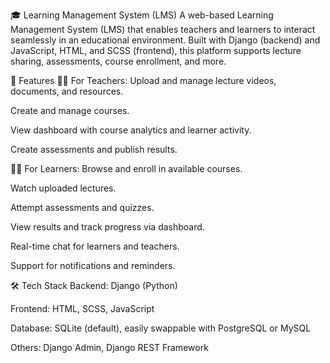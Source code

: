 🎓 Learning Management System (LMS)
A web-based Learning Management System (LMS) that enables teachers and learners to interact seamlessly in an educational environment. Built with Django (backend) and JavaScript, HTML, and SCSS (frontend), this platform supports lecture sharing, assessments, course enrollment, and more.

🚀 Features
👩‍🏫 For Teachers:
Upload and manage lecture videos, documents, and resources.

Create and manage courses.

View dashboard with course analytics and learner activity.

Create assessments and publish results.

👨‍🎓 For Learners:
Browse and enroll in available courses.

Watch uploaded lectures.

Attempt assessments and quizzes.

View results and track progress via dashboard.

Real-time chat for learners and teachers.

Support for notifications and reminders.


🛠️ Tech Stack
Backend: Django (Python)

Frontend: HTML, SCSS, JavaScript

Database: SQLite (default), easily swappable with PostgreSQL or MySQL

Others: Django Admin, Django REST Framework
